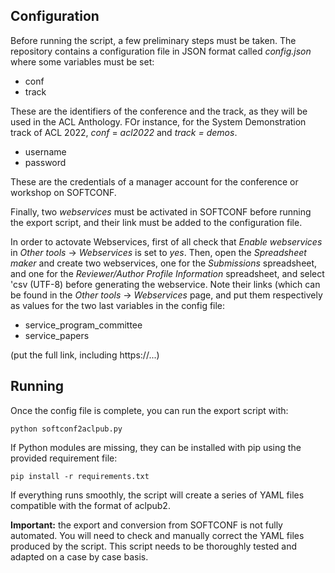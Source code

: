 ## Configuration

Before running the script, a few preliminary steps must be taken. The repository contains a configuration file in JSON format called *config.json* where some variables must be set:

 * conf
 * track
 
These are the identifiers of the conference and the track, as they will be used in the ACL Anthology. FOr instance, for the System Demonstration track of ACL 2022, *conf* = *acl2022* and *track = demos*.

 * username
 * password
 
These are the credentials of a manager account for the conference or workshop on SOFTCONF.

Finally, two *webservices* must be activated in SOFTCONF before running the export script, and their link must be added to the configuration file.

In order to actovate Webservices, first of all check that *Enable webservices* in *Other tools* -> *Webservices* is set to *yes*.
Then, open the *Spreadsheet maker* and create two webservices, one for the *Submissions* spreadsheet, and one for the *Reviewer/Author Profile Information* spreadsheet, and select 'csv (UTF-8) before generating the webservice. Note their links (which can be found in the *Other tools* -> *Webservices* page, and put them respectively as values for the two last variables in the config file:

 * service_program_committee
 * service_papers
 
(put the full link, including https://...)

## Running

Once the config file is complete, you can run the export script with:

````python softconf2aclpub.py````

If Python modules are missing, they can be installed with pip using the provided requirement file:

````pip install -r requirements.txt````

If everything runs smoothly, the script will create a series of YAML files compatible with the format of aclpub2.

**Important:** the export and conversion from SOFTCONF is not fully automated. You will need to check and manually correct the YAML files produced by the script. This script needs to be thoroughly tested and adapted on a case by case basis.
